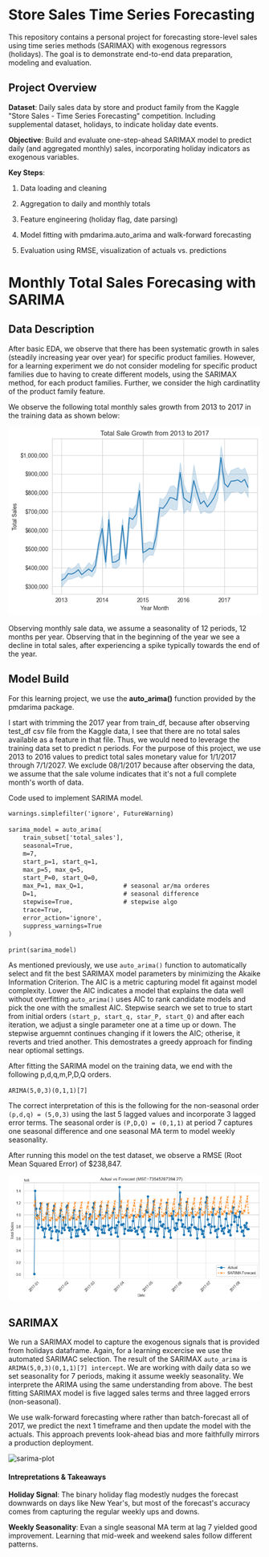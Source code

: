 # Store Sales Time Series Forecasting

This repository contains a personal project for forecasting store-level sales using time series methods (SARIMAX) with exogenous regressors (holidays). The goal is to demonstrate end-to-end data preparation, modeling and evaluation. 

## Project Overview

**Dataset**: Daily sales data by store and product family from the Kaggle "Store Sales - Time Series Forecasting" competition. Including supplemental dataset, holidays, to indicate holiday date events. 

**Objective**: Build and evaluate one-step-ahead SARIMAX model to predict daily (and aggregated monthly) sales, incorporating holiday indicators as exogenous variables. 

**Key Steps**:

1. Data loading and cleaning 

2. Aggregation to daily and monthly totals 

3. Feature engineering (holiday flag, date parsing)

4. Model fitting with pmdarima.auto_arima and walk-forward forecasting 

5. Evaluation using RMSE, visualization of actuals vs. predictions 

# Monthly Total Sales Forecasing with SARIMA

## Data Description 

After basic EDA, we observe that there has been systematic growth in sales (steadily increasing year over year) for specific product families. However, for a learning experiment we do not consider modeling for specific product families due to having to create different models, using the SARIMAX method, for each product families. Further, we consider the high cardinatlity of the product family feature. 

We observe the following total monthly sales growth from 2013 to 2017 in the training data as shown below: 

![Total Sale Growth Training Data](image.png)

Observing monthly sale data, we assume a seasonality of 12 periods, 12 months per year. Observing that in the beginning of the year we see a decline in total sales, after experiencing a spike typically towards the end of the year. 

## Model Build 

For this learning project, we use the **auto_arima()** function provided by the pmdarima package. 

I start with trimming the 2017 year from train_df, because after observing test_df csv file from the Kaggle data, I see that there are no total sales available as a feature in that file. Thus, we would need to leverage the training data set to predict n periods. For the purpose of this project, we use 2013 to 2016 values to predict total sales monetary value for 1/1/2017 through 7/1/2027. We exclude 08/1/2017 because after observing the data, we assume that the sale volume indicates that it's not a full complete month's worth of data. 

Code used to implement SARIMA model. 

```
warnings.simplefilter('ignore', FutureWarning)

sarima_model = auto_arima(
    train_subset['total_sales'],
    seasonal=True,
    m=7,
    start_p=1, start_q=1,
    max_p=5, max_q=5,           
    start_P=0, start_Q=0,
    max_P=1, max_Q=1,           # seasonal ar/ma orderes
    D=1,                        # seasonal difference 
    stepwise=True,              # stepwise algo 
    trace=True,
    error_action='ignore',
    suppress_warnings=True
)

print(sarima_model)

```

As mentioned previously, we use `auto_arima()` function to automatically select and fit the best SARIMAX model parameters by minimizing the Akaike Information Criterion. The AIC is a metric capturing model fit against model complexity. Lower the AIC indicates a model that explains the data well without overfitting `auto_arima()` uses AIC to rank candidate models and pick the one with the smallest AIC. Stepwise search we set to true to start from initial orders `(start_p, start_q, star_P, start_Q)` and after each iteration, we adjust a single parameter one at a time up or down. The stepwise arguemnt continues changing if it lowers the AIC; otherise, it reverts and tried another. This demostrates a greedy approach for finding near optiomal settings. 

After fitting the SARIMA model on the training data, we end with the following p,d,q,m,P,D,Q orders. 

`ARIMA(5,0,3)(0,1,1)[7]` 

The correct interpretation of this is the following for the non-seasonal order `(p,d,q) = (5,0,3)` using the last 5 lagged values and incorporate 3 lagged error terms. The seasonal order is `(P,D,Q) = (0,1,1)` at period 7 captures one seasonal difference and one seasonal MA term to model weekly seasonality. 

After running this model on the test dataset, we observe a RMSE (Root Mean Squared Error) of $238,847. 

![sarima: preds vs actuals](sarima-timeseries.png)

## SARIMAX 

We run a SARIMAX model to capture the exogenous signals that is provided from holidays dataframe. Again, for a learning excercise we use the automated SARIMAC selection. The result of the SARIMAX `auto_arima` is `ARIMA(5,0,3)(0,1,1)[7] intercept`. We are working with daily data so we set seasonality for 7 periods, making it assume weekly seasonality. We interprete the ARIMA using the same understanding from above. The best fitting SARIMAX model is five lagged sales terms and three lagged errors (non-seasonal). 

We use walk-forward forecasting where rather than batch-forecast all of 2017, we predict the next 1 timeframe and then update the model with the actuals. This approach prevents look-ahead bias and more faithfully mirrors a production deployment. 

![sarima-plot](sarima-plot.png)

#### Intrepretations & Takeaways 

**Holiday Signal**: The binary holiday flag modestly nudges the forecast downwards on days like New Year's, but most of the forecast's accuracy comes from capturing the regular weekly ups and downs. 

**Weekly Seasonality**: Evan a single seasonal MA term at lag 7 yielded good improvement. Learning that mid-week and weekend sales follow different patterns. 